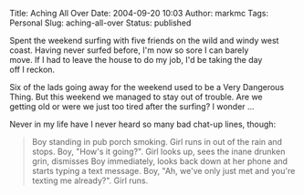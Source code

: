 Title: Aching All Over
Date: 2004-09-20 10:03
Author: markmc
Tags: Personal
Slug: aching-all-over
Status: published

Spent the weekend surfing with five friends on the wild and windy west  
coast. Having never surfed before, I'm now so sore I can barely  
move. If I had to leave the house to do my job, I'd be taking the day  
off I reckon.

Six of the lads going away for the weekend used to be a Very Dangerous  
Thing. But this weekend we managed to stay out of trouble. Are we  
getting old or were we just too tired after the surfing? I wonder ...

Never in my life have I never heard so many bad chat-up lines, though:

> Boy standing in pub porch smoking. Girl runs in out of the rain and  
> stops. Boy, "How's it going?". Girl looks up, sees the inane drunken  
> grin, dismisses Boy immediately, looks back down at her phone and  
> starts typing a text message. Boy, "Ah, we've only just met and
> you're  
> texting me already?". Girl runs.
